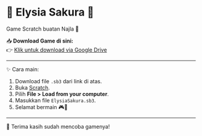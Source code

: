 # 🌸 Elysia Sakura 🌸

Game Scratch buatan Najla 💖  

📥 **Download Game di sini:**  
👉 [Klik untuk download via Google Drive](https://drive.google.com/file/d/1WItb3Ng81aaTJVwGwM-3mJNHZ9yH_Oll/view?usp=drivesdk)

---

✨ Cara main:
1. Download file `.sb3` dari link di atas.  
2. Buka [Scratch](https://scratch.mit.edu/).  
3. Pilih **File > Load from your computer**.  
4. Masukkan file `ElysiaSakura.sb3`.  
5. Selamat bermain 🎮🌸  

---

💌 Terima kasih sudah mencoba gamenya!
